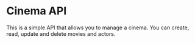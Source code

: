 # Cinema API

This is a simple API that allows you to manage a cinema. You can create, read, update and delete movies and actors. 